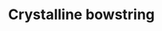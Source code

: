 ---
layout: item
title: Crystalline bowstring
item-id: 23869
datatable: true
id: 23869
name: "Crystalline bowstring"
members: true
lowalch: null
highalch: null
examine: "An enchanted bowstring."
monsters:
  - id: 9034
    name: "Crystalline Dark Beast"
    members: true
    combat_level: 172
    wiki_url: "https://oldschool.runescape.wiki/w/Crystalline_Dark_Beast"
    drops:
      - quantity: "1"
        rarity: null
        drop_requirements: null
---